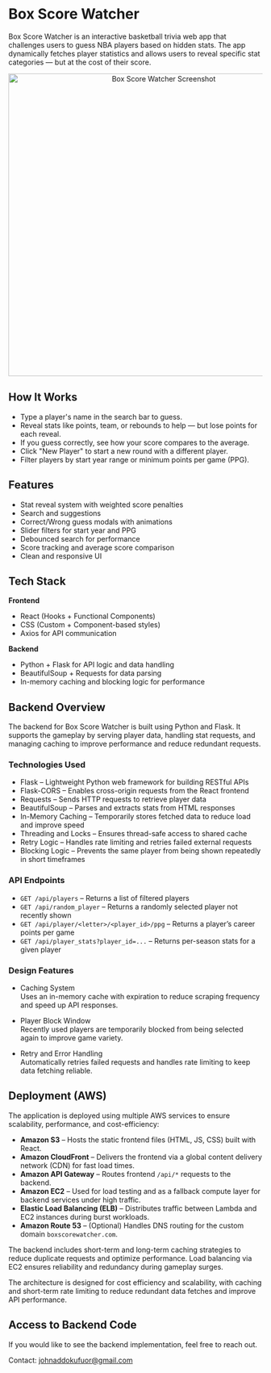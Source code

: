 # Box Score Watcher

Box Score Watcher is an interactive basketball trivia web app that challenges users to guess NBA players based on hidden stats. The app dynamically fetches player statistics and allows users to reveal specific stat categories — but at the cost of their score.


<p align="center">
  <img src="images/box_score_screenshot.png" width="600" alt="Box Score Watcher Screenshot">
</p>

## How It Works

- Type a player's name in the search bar to guess.
- Reveal stats like points, team, or rebounds to help — but lose points for each reveal.
- If you guess correctly, see how your score compares to the average.
- Click "New Player" to start a new round with a different player.
- Filter players by start year range or minimum points per game (PPG).

## Features

- Stat reveal system with weighted score penalties
- Search and suggestions
- Correct/Wrong guess modals with animations
- Slider filters for start year and PPG
- Debounced search for performance
- Score tracking and average score comparison
- Clean and responsive UI

## Tech Stack

**Frontend**
- React (Hooks + Functional Components)
- CSS (Custom + Component-based styles)
- Axios for API communication

**Backend**
- Python + Flask for API logic and data handling
- BeautifulSoup + Requests for data parsing
- In-memory caching and blocking logic for performance

## Backend Overview

The backend for Box Score Watcher is built using Python and Flask. It supports the gameplay by serving player data, handling stat requests, and managing caching to improve performance and reduce redundant requests.

### Technologies Used

- Flask – Lightweight Python web framework for building RESTful APIs
- Flask-CORS – Enables cross-origin requests from the React frontend
- Requests – Sends HTTP requests to retrieve player data
- BeautifulSoup – Parses and extracts stats from HTML responses
- In-Memory Caching – Temporarily stores fetched data to reduce load and improve speed
- Threading and Locks – Ensures thread-safe access to shared cache
- Retry Logic – Handles rate limiting and retries failed external requests
- Blocking Logic – Prevents the same player from being shown repeatedly in short timeframes

### API Endpoints

- `GET /api/players` – Returns a list of filtered players
- `GET /api/random_player` – Returns a randomly selected player not recently shown
- `GET /api/player/<letter>/<player_id>/ppg` – Returns a player’s career points per game
- `GET /api/player_stats?player_id=...` – Returns per-season stats for a given player

### Design Features

- Caching System  
  Uses an in-memory cache with expiration to reduce scraping frequency and speed up API responses.

- Player Block Window  
  Recently used players are temporarily blocked from being selected again to improve game variety.

- Retry and Error Handling  
  Automatically retries failed requests and handles rate limiting to keep data fetching reliable.

## Deployment (AWS)

The application is deployed using multiple AWS services to ensure scalability, performance, and cost-efficiency:

- **Amazon S3** – Hosts the static frontend files (HTML, JS, CSS) built with React.
- **Amazon CloudFront** – Delivers the frontend via a global content delivery network (CDN) for fast load times.
- **Amazon API Gateway** – Routes frontend `/api/*` requests to the backend.
- **Amazon EC2** – Used for load testing and as a fallback compute layer for backend services under high traffic.
- **Elastic Load Balancing (ELB)** – Distributes traffic between Lambda and EC2 instances during burst workloads.
- **Amazon Route 53** – (Optional) Handles DNS routing for the custom domain `boxscorewatcher.com`.

The backend includes short-term and long-term caching strategies to reduce duplicate requests and optimize performance. Load balancing via EC2 ensures reliability and redundancy during gameplay surges.


The architecture is designed for cost efficiency and scalability, with caching and short-term rate limiting to reduce redundant data fetches and improve API performance.

## Access to Backend Code

If you would like to see the backend implementation, feel free to reach out.

Contact: johnaddokufuor@gmail.com



